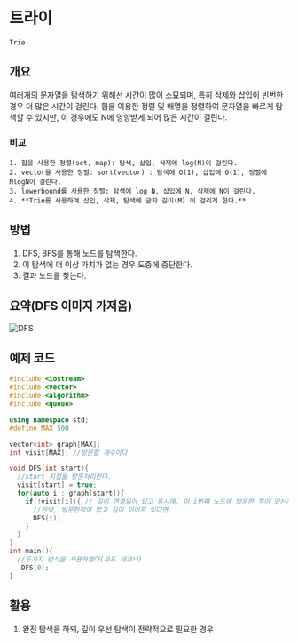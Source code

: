 # 트라이

    Trie

## 개요

 여러개의 문자열을 탐색하기 위해선 시간이 많이 소묘되며, 특히 삭제와 삽입이 빈번한 경우 더 많은 시간이 걸린다.
 힙을 이용한 정렬 및 배열을 정렬하여 문자열을 빠르게 탐색할 수 있지만, 이 경우에도 N에 영향받게 되어 많은 시간이 걸린다.

### 비교

    1. 힙을 사용한 정렬(set, map): 탐색, 삽입, 삭제에 log(N)이 걸린다.
    2. vector을 사용한 정렬: sort(vector) : 탐색에 O(1), 삽입에 O(1), 정렬에 NlogN이 걸린다.
    3. lowerbound를 사용한 정렬: 탐색에 log N, 삽입에 N, 삭제에 N이 걸린다.
    4. **Trie를 사용하여 삽입, 삭제, 탐색에 글자 길이(M) 이 걸리게 한다.**
    
    

 
 

 
## 방법

1. DFS, BFS를 통해 노드를 탐색한다.
2. 이 탐색에 더 이상 가치가 없는 경우 도중에 중단한다.
3. 결과 노드를 찾는다.

## 요약(DFS 이미지 가져옴)
![DFS](./이미지/DFS.png) 

## 예제 코드


```cpp
#include <iostream>
#include <vector>
#include <algorithm>
#include <queue>

using namespace std;
#define MAX 500

vector<int> graph[MAX];
int visit[MAX]; //방문할 개수이다.

void DFS(int start){
  //start 지점을 방문처리한다.
  visit[start] = true;
  for(auto i : graph[start]){
    if(!visit[i]){ // 길이 연결되어 있고 동시에, 이 i번째 노드에 방문한 적이 있는지 확인한다.
      //만약, 방문한적이 없고 길이 이어져 있다면,
      DFS(i);
    }
  }
}
int main(){
  //두가지 방식을 사용하였다(코드 테크닉)
   DFS(0);
}
```

## 활용

1. 완전 탐색을 하되, 깊이 우선 탐색이 전략적으로 필요한 경우
